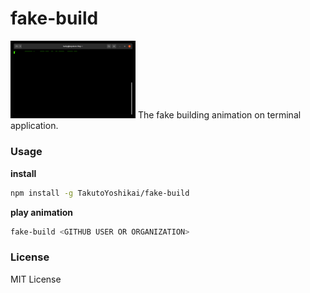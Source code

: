 # fake-build
<img src="./image.gif" width="200">
The fake building animation on terminal application.

### Usage
**install**
```bash
npm install -g TakutoYoshikai/fake-build
```

**play animation**
```bash
fake-build <GITHUB USER OR ORGANIZATION>
```

### License
MIT License

